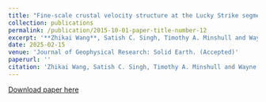 ```yaml
---
title: "Fine-scale crustal velocity structure at the Lucky Strike segment of Mid-Atlantic Ridge from full waveform inversion of wide-angle seismic data"
collection: publications
permalink: /publication/2015-10-01-paper-title-number-12
excerpt: '**Zhikai Wang**, Satish C. Singh, Timothy A. Minshull and Wayne C. Crawford'
date: 2025-02-15
venue: 'Journal of Geophysical Research: Solid Earth. (Accepted)'
paperurl: ''
citation: 'Zhikai Wang, Satish C. Singh, Timothy A. Minshull and Wayne C. Crawford (2025). &quot;Fine-scale crustal velocity structure at the Lucky Strike segment of Mid-Atlantic Ridge from full waveform inversion of wide-angle seismic data&quot; <i>, Journal of Geophysical Research: Solid Earth. (Accepted)</i>.'
---
```

[Download paper here]()
